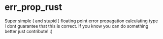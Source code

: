 # err_prop_rust
Super simple ( and stupid ) floating point error propagation calculating type
I dont guarantee that this is correct. If you know you can do something better just contribute! :)
